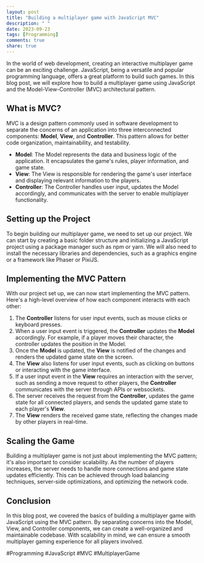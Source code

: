 ```yaml
---
layout: post
title: "Building a multiplayer game with JavaScript MVC"
description: " "
date: 2023-09-23
tags: [Programming]
comments: true
share: true
---
```


In the world of web development, creating an interactive multiplayer game can be an exciting challenge. JavaScript, being a versatile and popular programming language, offers a great platform to build such games. In this blog post, we will explore how to build a multiplayer game using JavaScript and the Model-View-Controller (MVC) architectural pattern.

## What is MVC?

MVC is a design pattern commonly used in software development to separate the concerns of an application into three interconnected components: **Model**, **View**, and **Controller**. This pattern allows for better code organization, maintainability, and testability.

- **Model**: The Model represents the data and business logic of the application. It encapsulates the game's rules, player information, and game state.
- **View**: The View is responsible for rendering the game's user interface and displaying relevant information to the players.
- **Controller**: The Controller handles user input, updates the Model accordingly, and communicates with the server to enable multiplayer functionality.

## Setting up the Project

To begin building our multiplayer game, we need to set up our project. We can start by creating a basic folder structure and initializing a JavaScript project using a package manager such as npm or yarn. We will also need to install the necessary libraries and dependencies, such as a graphics engine or a framework like Phaser or PixiJS.

## Implementing the MVC Pattern

With our project set up, we can now start implementing the MVC pattern. Here's a high-level overview of how each component interacts with each other:

1. The **Controller** listens for user input events, such as mouse clicks or keyboard presses.
2. When a user input event is triggered, the **Controller** updates the **Model** accordingly. For example, if a player moves their character, the controller updates the position in the Model.
3. Once the **Model** is updated, the **View** is notified of the changes and renders the updated game state on the screen.
4. The **View** also listens for user input events, such as clicking on buttons or interacting with the game interface.
5. If a user input event in the **View** requires an interaction with the server, such as sending a move request to other players, the **Controller** communicates with the server through APIs or websockets.
6. The server receives the request from the **Controller**, updates the game state for all connected players, and sends the updated game state to each player's **View**.
7. The **View** renders the received game state, reflecting the changes made by other players in real-time.

## Scaling the Game

Building a multiplayer game is not just about implementing the MVC pattern; it's also important to consider scalability. As the number of players increases, the server needs to handle more connections and game state updates efficiently. This can be achieved through load balancing techniques, server-side optimizations, and optimizing the network code.

## Conclusion

In this blog post, we covered the basics of building a multiplayer game with JavaScript using the MVC pattern. By separating concerns into the Model, View, and Controller components, we can create a well-organized and maintainable codebase. With scalability in mind, we can ensure a smooth multiplayer gaming experience for all players involved.

#Programming #JavaScript #MVC #MultiplayerGame